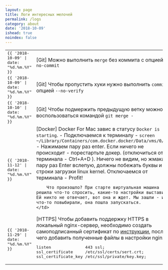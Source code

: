 ```yaml
---
layout: page
title: Логи интересных мелочей
permalink: /logs
category: about
date: '2018-10-09'
ishead: true
noindex: false
---
```


<table style="border-collapse: collapse; border: none;">
  <tr>
    <td style="font-family: monospace;">{{ '2018-10-09' | date: "%d.%m.%Y" }}</td>
    <td>[Git] Можно выполнить <code class="highlighter-rouge">merge</code> без коммита с опцией <code class="highlighter-rouge">--no-commit</code></td>
  </tr>
  <tr>
    <td style="font-family: monospace;">{{ '2018-10-09' | date: "%d.%m.%Y" }}</td>
    <td>[Git] Чтобы пропустить хуки нужно выполнить <code class="highlighter-rouge">commit</code> с опцией <code class="highlighter-rouge">--no-verify</code></td>
  </tr>
  <tr>
    <td style="font-family: monospace;">{{ '2018-10-10' | date: "%d.%m.%Y" }}</td>
    <td>[Git] Чтобы подмержить предыдущую ветку можно воспользоваться командой <code class="highlighter-rouge">git merge -</code></td>
  </tr>
  <tr>
    <td style="font-family: monospace;">{{ '2018-11-12' | date: "%d.%m.%Y" }}</td>
    <td>
        [Docker] Docker For Mac завис в статусу <code class="highlighter-rouge">Docker is starting</code>.
        - Подключаемся к терминалу
        - <code class="highlighter-rouge">screen ~/Library/Containers/com.docker.docker/Data/vms/0/tty</code>
        - Нажимаем пару раз enter. Если ничего не происходит - порестартьте докер. (отключиться от терминала -  Ctrl+A+D ). Ничего не видим, но жмакаем пару раз Enter вслепую, должны побежать буквы и строки загрузки linux kernel. Отключаемся от терминала - Profit!

        Что произошло? При старте виртуальная машина решила что-то спросить, какие-то настройки выставить. Ей никто не отвечает, вот она и ждет. Мы зашли - и что-то повыбирали, она пошла запускаться.
    </td>
  </tr>
  <tr>
    <td style="font-family: monospace;">{{ '2018-11-29' | date: "%d.%m.%Y" }}</td>
    <td>
      [HTTPS] Чтобы добавить поддержку HTTPS в локальный nginx-сервер, необходимо создать самоподписанный сертификат по <a style="border: none; padding: 0;" href ="https://gist.github.com/zinvapel/626a8d64e074bc4dd1bd8451955151f0">инструкции</a>, после чего добавить полученные файлы в настройки nginx.
<pre>listen              443 ssl;
ssl_certificate     /etc/ssl/certs/sert.crt;
ssl_certificate_key /etc/ssl/private/key.key;</pre>
    </td>
  </tr>
</table>
